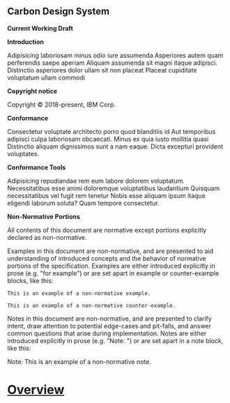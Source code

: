 Carbon Design System
--------------------


**Current Working Draft**

**Introduction**

Adipisicing laboriosam minus odio iure assumenda Asperiores autem quam perferendis saepe aperiam Aliquam assumenda sit magni itaque adipisci. Distinctio asperiores dolor ullam sit non placeat Placeat cupiditate voluptatum ullam commodi

**Copyright notice**

Copyright © 2018-present, IBM Corp.

**Conformance**

Consectetur voluptate architecto porro quod blanditiis id Aut temporibus adipisci culpa laboriosam obcaecati. Minus ex quia iusto mollitia quasi Distinctio aliquam dignissimos sunt a nam eaque. Dicta excepturi provident voluptates.

**Conformance Tools**

Adipisicing repudiandae rem eum labore dolorem voluptatum. Necessitatibus esse animi doloremque voluptatibus laudantium Quisquam necessitatibus vel fugit rem tenetur Nobis esse aliquam ipsum itaque eligendi laborum soluta? Quam tempore consectetur.

**Non-Normative Portions**

All contents of this document are normative except portions explicitly
declared as non-normative.

Examples in this document are non-normative, and are presented to aid
understanding of introduced concepts and the behavior of normative portions of
the specification. Examples are either introduced explicitly in prose
(e.g. "for example") or are set apart in example or counter-example blocks,
like this:

```example
This is an example of a non-normative example.
```

```counter-example
This is an example of a non-normative counter-example.
```

Notes in this document are non-normative, and are presented to clarify intent,
draw attention to potential edge-cases and pit-falls, and answer common
questions that arise during implementation. Notes are either introduced
explicitly in prose (e.g. "Note: ") or are set apart in a note block, like this:

Note: This is an example of a non-normative note.

# [Overview](Section%201%20--%20Overview.md)

